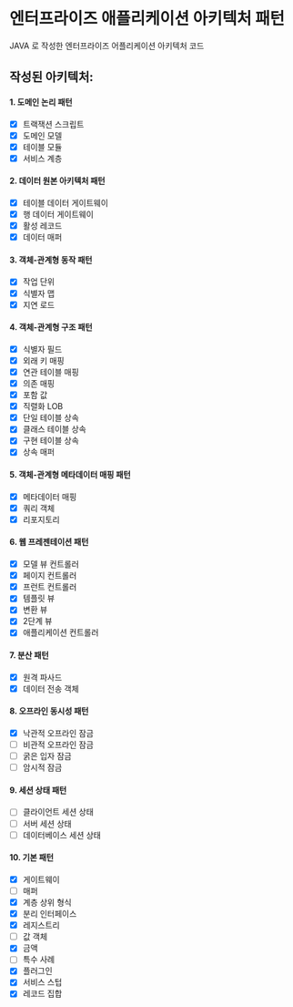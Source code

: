 # 엔터프라이즈 애플리케이션 아키텍처 패턴
JAVA 로 작성한 엔터프라이즈 어플리케이션 아키텍처 코드


## 작성된 아키텍처:
#### 1. 도메인 논리 패턴
- [X] 트랙잭션 스크립트
- [X] 도메인 모델
- [X] 테이블 모듈
- [X] 서비스 계층

#### 2. 데이터 원본 아키텍처 패턴
- [X] 테이블 데이터 게이트웨이
- [X] 행 데이터 게이트웨이
- [X] 활성 레코드
- [X] 데이터 매퍼

#### 3. 객체-관계형 동작 패턴
- [X] 작업 단위
- [X] 식별자 맵
- [X] 지연 로드

#### 4. 객체-관계형 구조 패턴
- [X] 식별자 필드
- [X] 외래 키 매핑
- [X] 연관 테이블 매핑
- [X] 의존 매핑
- [X] 포함 값
- [X] 직렬화 LOB
- [X] 단일 테이블 상속
- [X] 클래스 테이블 상속
- [X] 구현 테이블 상속
- [X] 상속 매퍼

#### 5. 객체-관계형 메타데이터 매핑 패턴
- [X] 메타데이터 매핑
- [X] 쿼리 객체
- [X] 리포지토리

#### 6. 웹 프레젠테이션 패턴
- [X] 모델 뷰 컨트롤러
- [X] 페이지 컨트롤러
- [X] 프런트 컨트롤러
- [X] 템플릿 뷰
- [X] 변환 뷰
- [X] 2단계 뷰
- [X] 애플리케이션 컨트롤러

#### 7. 분산 패턴
- [X] 원격 파사드
- [X] 데이터 전송 객체

#### 8. 오프라인 동시성 패턴
- [X] 낙관적 오프라인 잠금
- [ ] 비관적 오프라인 잠금
- [ ] 굵은 입자 잠금
- [ ] 암시적 잠금

#### 9. 세션 상태 패턴
- [ ] 클라이언트 세션 상태
- [ ] 서버 세션 상태
- [ ] 데이터베이스 세션 상태

#### 10. 기본 패턴
- [X] 게이트웨이
- [ ] 매퍼
- [X] 계층 상위 형식
- [X] 분리 인터페이스
- [X] 레지스트리
- [ ] 값 객체
- [X] 금액
- [ ] 특수 사례
- [X] 플러그인
- [X] 서비스 스텁
- [X] 레코드 집합
